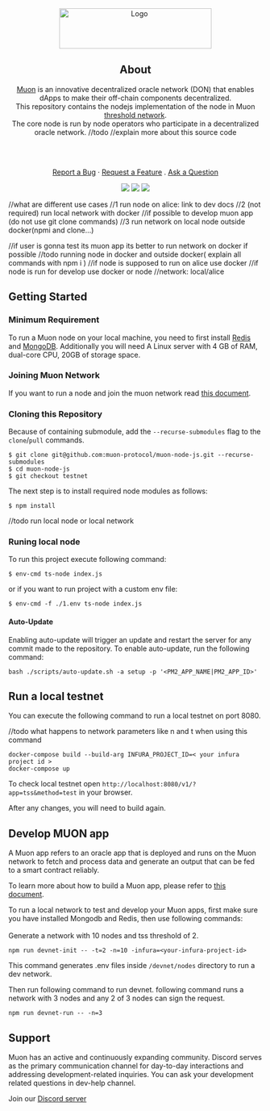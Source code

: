 <div align="center">
  <a href="https://www.muon.net/" target="_blank">
    <img src="https://assets.website-files.com/614c6fa0cc868403c37c5e53/614c6fa0cc8684353e7c5e63_muon-logo.svg" alt="Logo" width="302" height="80">
  </a>
</div>

<div align="center">
  
## About
[Muon](https://muon.net) is an innovative decentralized oracle network (DON) that enables dApps to make their off-chain components decentralized.
<br>
This repository contains the nodejs implementation of the node in Muon [threshold network](https://docs.muon.net/muon-network/architecture/threshold-network). 
<br>
The core node is run by node operators who participate in a decentralized oracle network.
//todo 
//explain more about this source code

  
<br />
<br />


<a href="https://github.com/muon-protocol/muon-node-js/issues/new?assignees=&labels=bug&template=01_BUG_REPORT.md&title=bug%3A+">Report a Bug</a>
·
<a href="https://github.com/muon-protocol/muon-node-js/issues/new?assignees=&labels=enhancement&template=02_FEATURE_REQUEST.md&title=feat%3A+">Request a Feature</a>
.
<a href="https://github.com/muon-protocol/muon-node-js/discussions">Ask a Question</a>
</div>

<div align="center">

[![](https://img.shields.io/badge/Discord-Join_Chat-blue.svg)](https://discord.com/invite/rcK4p8g7Ce)
[![](https://img.shields.io/badge/Documents-Development-blue.svg)](https://dev.muon.net/)
[![](https://img.shields.io/badge/Git_Book-Muon_network-blue.svg)](https://docs.muon.net/muon-network/)

</div>

//what are different use cases
//1 run node on alice: link to dev docs
//2 (not required) run local network with docker 
//if possible to develop muon app (do not use git clone commands) 
//3 run network on local node outside docker(npmi and clone...)
 
//if user is gonna test its muon app its better to run network on docker if possible
//todo running node in docker and outside docker( explain all commands with npm i )
//if node is supposed to run on alice use docker
//if node is run for develop use docker or node
//network: local/alice

<a name="getting-started"></a>
## Getting Started
<a name="prerequisites"></a>
### Minimum Requirement

To run a Muon node on your local machine, you need to first install [Redis](https://redis.com) and [MongoDB](https://www.mongodb.com/).
Additionally you will need A Linux server with 4 GB of RAM, dual-core CPU, 20GB of storage space. 

### Joining Muon Network
If you want to run a node and join the muon network read 
[this document](https://docs.muon.net/muon-network/muon-nodes/joining-alice-testnet).



### Cloning this Repository
Because of containing submodule, add the `--recurse-submodules` flag to the `clone`/`pull` commands.

    $ git clone git@github.com:muon-protocol/muon-node-js.git --recurse-submodules
    $ cd muon-node-js
    $ git checkout testnet
    
The next step is to install required node modules as follows:
    
    $ npm install
        
//todo run local node or local network    
### Runing local node
To run this project execute following command:

    $ env-cmd ts-node index.js
    
or if you want to run project with a custom env file:

    $ env-cmd -f ./1.env ts-node index.js


#### Auto-Update
Enabling auto-update will trigger an update and restart the server for any commit made to the repository. To enable auto-update, run the following command: 

    bash ./scripts/auto-update.sh -a setup -p '<PM2_APP_NAME|PM2_APP_ID>'


## Run a local testnet

You can execute the following command to run a local testnet on port 8080.

//todo what happens to network parameters like n and t when using this command

    docker-compose build --build-arg INFURA_PROJECT_ID=< your infura project id >
    docker-compose up

To check local testnet open `http://localhost:8080/v1/?app=tss&method=test` in your browser.

After any changes, you will need to build again.

## Develop MUON app
A Muon app refers to an oracle app that is deployed and runs on the Muon network to fetch and process data and generate an output that can be fed to a smart contract reliably.

To learn more about how to build a Muon app, please refer to [this document](https://dev.muon.net/).

To run a local network to test and develop your Muon apps, first make sure you have installed Mongodb and Redis, 
then use following commands:
<br/>
<br/>
Generate a network with 10 nodes and tss threshold of 2.

    npm run devnet-init -- -t=2 -n=10 -infura=<your-infura-project-id>
    
This command generates .env files inside `/devnet/nodes` directory 
to run a dev network.
    
Then run following command to run devnet.
following command runs a network with 3 nodes and any 2 of 3 nodes can sign the request.



    npm run devnet-run -- -n=3

## Support


Muon has an active and continuously expanding community. 
Discord serves as the primary communication channel for day-to-day interactions and addressing development-related inquiries. 
You can ask your development related questions in dev-help channel.

Join our [Discord server](https://discord.com/invite/rcK4p8g7Ce)

